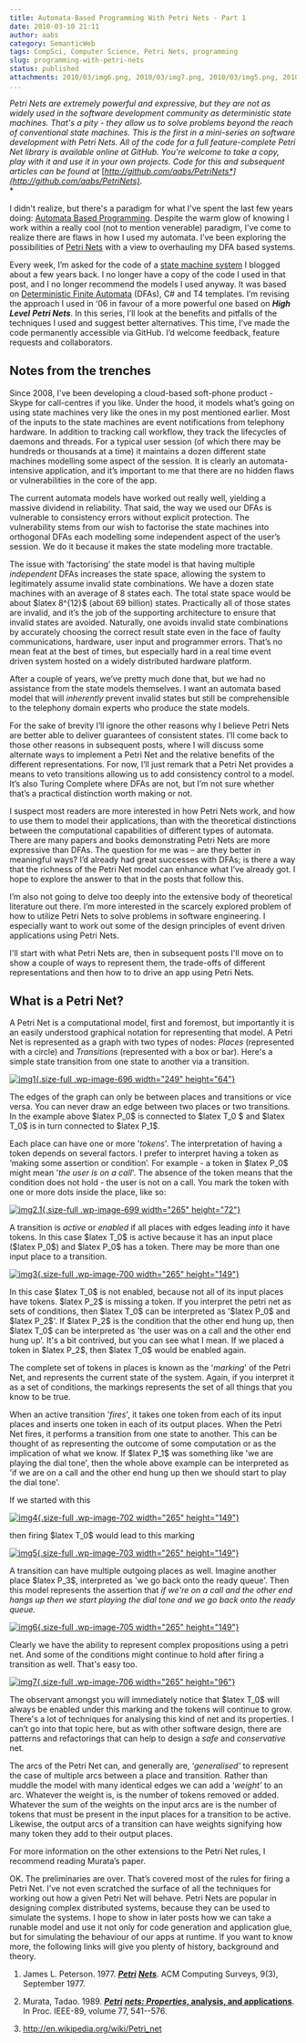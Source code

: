 ```yaml
---
title: Automata-Based Programming With Petri Nets - Part 1
date: 2010-03-10 21:11
author: aabs
category: SemanticWeb
tags: CompSci, Computer Science, Petri Nets, programming
slug: programming-with-petri-nets
status: published
attachments: 2010/03/img6.png, 2010/03/img7.png, 2010/03/img5.png, 2010/03/img4.png, 2010/03/img21-e1267435371101.png, 2010/03/img3.png, 2010/03/img2.png, 2010/03/img1-e1267434652482.png
...
```


*Petri Nets are extremely powerful and expressive, but they are not as widely used in the software development community as deterministic state machines. That's a pity - they allow us to solve problems beyond the reach of conventional state machines. This is the first in a mini-series on software development with Petri Nets. All of the code for a full feature-complete Petri Net library is available online at GitHub. You're welcome to take a copy, play with it and use it in your own projects. Code for this and subsequent articles can be found at* [*http://github.com/aabs/PetriNets*](http://github.com/aabs/PetriNets)*.  
*

I didn't realize, but there's a paradigm for what I've spent the last few years doing: [Automata Based Programming](http://en.wikipedia.org/wiki/Automata-based_programming). Despite the warm glow of knowing I work within a really cool (not to mention venerable) paradigm, I've come to realize there are flaws in how I used my automata. I’ve been exploring the possibilities of [Petri Nets](http://en.wikipedia.org/wiki/Petri_net) with a view to overhauling my DFA based systems.

Every week, I’m asked for the code of a [state machine system](http://aabs.wordpress.com/2008/06/26/state-machines-in-c-30-using-t4-templates/) I blogged about a few years back. I no longer have a copy of the code I used in that post, and I no longer recommend the models I used anyway. It was based on [Deterministic Finite Automata](http://en.wikipedia.org/wiki/Deterministic_finite-state_machine) (DFAs), C\# and T4 templates. I’m revising the approach I used in ‘06 in favour of a more powerful one based on ***High Level*** ***Petri Nets***. In this series, I’ll look at the benefits and pitfalls of the techniques I used and suggest better alternatives. This time, I’ve made the code permanently accessible via GitHub. I’d welcome feedback, feature requests and collaborators.

Notes from the trenches
-----------------------

Since 2008, I've been developing a cloud-based soft-phone product - Skype for call-centres if you like. Under the hood, it models what’s going on using state machines very like the ones in my post mentioned earlier. Most of the inputs to the state machines are event notifications from telephony hardware. In addition to tracking call workflow, they track the lifecycles of daemons and threads. For a typical user session (of which there may be hundreds or thousands at a time) it maintains a dozen different state machines modelling some aspect of the session. It is clearly an automata-intensive application, and it’s important to me that there are no hidden flaws or vulnerabilities in the core of the app.

The current automata models have worked out really well, yielding a massive dividend in reliability. That said, the way we used our DFAs is vulnerable to consistency errors without explicit protection. The vulnerability stems from our wish to factorise the state machines into orthogonal DFAs each modelling some independent aspect of the user’s session. We do it because it makes the state modeling more tractable.

The issue with ‘factorising’ the state model is that having multiple *independent* DFAs increases the state space, allowing the system to legitimately assume invalid state combinations. We have a dozen state machines with an average of 8 states each. The total state space would be about \$latex 8\^{12}\$ (about 69 billion) states. Practically all of those states are invalid, and it’s the job of the supporting architecture to ensure that invalid states are avoided. Naturally, one avoids invalid state combinations by accurately choosing the correct result state even in the face of faulty communications, hardware, user input and programmer errors. That’s no mean feat at the best of times, but especially hard in a real time event driven system hosted on a widely distributed hardware platform.

After a couple of years, we’ve pretty much done that, but we had no assistance from the state models themselves. I want an automata based model that will *inherently* prevent invalid states but still be comprehensible to the telephony domain experts who produce the state models.

For the sake of brevity I’ll ignore the other reasons why I believe Petri Nets are better able to deliver guarantees of consistent states. I’ll come back to those other reasons in subsequent posts, where I will discuss some alternate ways to implement a Petri Net and the relative benefits of the different representations. For now, I’ll just remark that a Petri Net provides a means to veto transitions allowing us to add consistency control to a model. It’s also Turing Complete where DFAs are not, but I’m not sure whether that’s a practical distinction worth making or not.

I suspect most readers are more interested in how Petri Nets work, and how to use them to model their applications, than with the theoretical distinctions between the computational capabilities of different types of automata. There are many papers and books demonstrating Petri Nets are more expressive than DFAs. The question for me was – are they better in meaningful ways? I’d already had great successes with DFAs; is there a way that the richness of the Petri Net model can enhance what I’ve already got. I hope to explore the answer to that in the posts that follow this.

I’m also not going to delve too deeply into the extensive body of theoretical literature out there. I’m more interested in the scarcely explored problem of how to utilize Petri Nets to solve problems in software engineering. I especially want to work out some of the design principles of event driven applications using Petri Nets.

I'll start with what Petri Nets are, then in subsequent posts I'll move on to show a couple of ways to represent them, the trade-offs of different representations and then how to to drive an app using Petri Nets.

What is a Petri Net?
--------------------

A Petri Net is a computational model, first and foremost, but importantly it is an easily understood graphical notation for representing that model. A Petri Net is represented as a graph with two types of nodes: *Places* (represented with a circle) and *Transitions* (represented with a box or bar). Here's a simple state transition from one state to another via a transition.

[![]({static}2010/03/img1-e1267434652482.png "img1"){.size-full .wp-image-696 width="249" height="64"}](http://aabs.files.wordpress.com/2010/03/img1.png)

The edges of the graph can only be between places and transitions or vice versa. You can never draw an edge between two places or two transitions. In the example above \$latex P\_0\$ is connected to \$latex T\_0 \$ and \$latex T\_0\$ is in turn connected to \$latex P\_1\$.

Each place can have one or more '*tokens*'. The interpretation of having a token depends on several factors. I prefer to interpret having a token as ‘making some assertion or condition’. For example - a token in \$latex P\_0\$ might mean '*the user is on a call*'. The absence of the token means that the condition does not hold - the user is not on a call. You mark the token with one or more dots inside the place, like so:

[![]({static}2010/03/img21-e1267435371101.png "img2.1"){.size-full .wp-image-699 width="265" height="72"}]({static}2010/03/img21-e1267435371101.png)

A transition is *active* or *enabled* if all places with edges leading *into* it have tokens. In this case \$latex T\_0\$ is active because it has an input place (\$latex P\_0\$) and \$latex P\_0\$ has a token. There may be more than one input place to a transition.

[![]({static}2010/03/img3.png "img3"){.size-full .wp-image-700 width="265" height="149"}]({static}2010/03/img3.png)

In this case \$latex T\_0\$ is not enabled, because not all of its input places have tokens. \$latex P\_2\$ is missing a token. If you interpret the petri net as sets of conditions, then \$latex T\_0\$ can be interpreted as '\$latex P\_0\$ and \$latex P\_2\$'. If \$latex P\_2\$ is the condition that the other end hung up, then \$latex T\_0\$ can be interpreted as 'the user was on a call and the other end hung up'. It's a bit contrived, but you can see what I mean. If we placed a token in \$latex P\_2\$, then \$latex T\_0\$ would be enabled again.

The complete set of tokens in places is known as the '*marking*' of the Petri Net, and represents the current state of the system. Again, if you interpret it as a set of conditions, the markings represents the set of all things that you know to be true.

When an active transition '*fires*', it takes one token from each of its input places and inserts one token in each of its output places. When the Petri Net fires, it performs a transition from one state to another. This can be thought of as representing the outcome of some computation or as the implication of what we know. If \$latex P\_1\$ was something like 'we are playing the dial tone', then the whole above example can be interpreted as 'if we are on a call and the other end hung up then we should start to play the dial tone'.

If we started with this

[![]({static}2010/03/img4.png "img4"){.size-full .wp-image-702 width="265" height="149"}]({static}2010/03/img4.png)

then firing \$latex T\_0\$ would lead to this marking

[![]({static}2010/03/img5.png "img5"){.size-full .wp-image-703 width="265" height="149"}]({static}2010/03/img5.png)

A transition can have multiple outgoing places as well. Imagine another place \$latex P\_3\$, interpreted as 'we go back onto the ready queue'. Then this model represents the assertion that *if we're on a call and the other end hangs up then we start playing the dial tone and we go back onto the ready queue.*

[![]({static}2010/03/img6.png "img6"){.size-full .wp-image-705 width="265" height="149"}]({static}2010/03/img6.png)

Clearly we have the ability to represent complex propositions using a petri net. And some of the conditions might continue to hold after firing a transition as well. That's easy too.

[![]({static}2010/03/img7.png "img7"){.size-full .wp-image-706 width="265" height="96"}]({static}2010/03/img7.png)

The observant amongst you will immediately notice that \$latex T\_0\$ will always be enabled under this marking and the tokens will continue to grow. There's a lot of techniques for analysing this kind of net and its properties. I can’t go into that topic here, but as with other software design, there are patterns and refactorings that can help to design a *safe* and *conservative* net.

The arcs of the Petri Net can, and generally are, ‘*generalised’* to represent the case of multiple arcs between a place and transition. Rather than muddle the model with many identical edges we can add a ‘*weight’* to an arc. Whatever the weight is, is the number of tokens removed or added. Whatever the sum of the weights on the input arcs are is the number of tokens that must be present in the input places for a transition to be active. Likewise, the output arcs of a transition can have weights signifying how many token they add to their output places.

For more information on the other extensions to the Petri Net rules, I recommend reading Murata’s paper.

OK. The preliminaries are over. That’s covered most of the rules for firing a Petri Net. I’ve not even scratched the surface of all the techniques for working out how a given Petri Net will behave. Petri Nets are popular in designing complex distributed systems, because they can be used to simulate the systems. I hope to show in later posts how we can take a runable model and use it not only for code generation and application glue, but for simulating the behaviour of our apps at runtime. If you want to know more, the following links will give you plenty of history, background and theory.

1.  James L. Peterson. 1977. *[**Petri**](http://citeseerx.ist.psu.edu/viewdoc/download?doi=10.1.1.137.6622&rep=rep1&type=pdf) [**Nets**](http://citeseerx.ist.psu.edu/viewdoc/download?doi=10.1.1.137.6622&rep=rep1&type=pdf)*. ACM Computing Surveys, 9(3), September 1977.

2.  Murata, Tadao. 1989. ***[Petri](http://www.cs.sysu.edu.cn/selab/references/TCS/T.Murata(IEEE1989)%20Petri%20Nets%20-%20Properties,%20Analysis%20and%20Applications.pdf)** **[nets](http://www.cs.sysu.edu.cn/selab/references/TCS/T.Murata(IEEE1989)%20Petri%20Nets%20-%20Properties,%20Analysis%20and%20Applications.pdf)**[**: Properties**](http://www.cs.sysu.edu.cn/selab/references/TCS/T.Murata(IEEE1989)%20Petri%20Nets%20-%20Properties,%20Analysis%20and%20Applications.pdf)*[**, analysis, and applications**](http://www.cs.sysu.edu.cn/selab/references/TCS/T.Murata(IEEE1989)%20Petri%20Nets%20-%20Properties,%20Analysis%20and%20Applications.pdf). In Proc. IEEE-89, volume 77, 541--576.

3.  <http://en.wikipedia.org/wiki/Petri_net>

